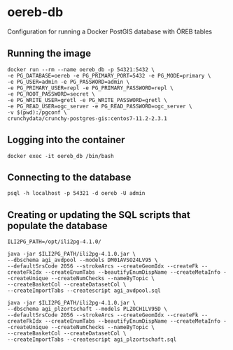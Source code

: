 # oereb-db
Configuration for running a Docker PostGIS database with ÖREB tables

## Running the image

```
docker run --rm --name oereb_db -p 54321:5432 \
-e PG_DATABASE=oereb -e PG_PRIMARY_PORT=5432 -e PG_MODE=primary \
-e PG_USER=admin -e PG_PASSWORD=admin \
-e PG_PRIMARY_USER=repl -e PG_PRIMARY_PASSWORD=repl \
-e PG_ROOT_PASSWORD=secret \
-e PG_WRITE_USER=gretl -e PG_WRITE_PASSWORD=gretl \
-e PG_READ_USER=ogc_server -e PG_READ_PASSWORD=ogc_server \
-v $(pwd):/pgconf \
crunchydata/crunchy-postgres-gis:centos7-11.2-2.3.1
```

## Logging into the container

```
docker exec -it oereb_db /bin/bash
```

## Connecting to the database

```
psql -h localhost -p 54321 -d oereb -U admin
```

## Creating or updating the SQL scripts that populate the database

```
ILI2PG_PATH=/opt/ili2pg-4.1.0/

java -jar $ILI2PG_PATH/ili2pg-4.1.0.jar \
--dbschema agi_avdpool --models DM01AVSO24LV95 \
--defaultSrsCode 2056 --strokeArcs --createGeomIdx --createFk --createFkIdx --createEnumTabs --beautifyEnumDispName --createMetaInfo --createUnique --createNumChecks --nameByTopic \
--createBasketCol --createDatasetCol \
--createImportTabs --createscript agi_avdpool.sql

java -jar $ILI2PG_PATH/ili2pg-4.1.0.jar \
--dbschema agi_plzortschaft --models PLZOCH1LV95D \
--defaultSrsCode 2056 --strokeArcs --createGeomIdx --createFk --createFkIdx --createEnumTabs --beautifyEnumDispName --createMetaInfo --createUnique --createNumChecks --nameByTopic \
--createBasketCol --createDatasetCol \
--createImportTabs --createscript agi_plzortschaft.sql
```
